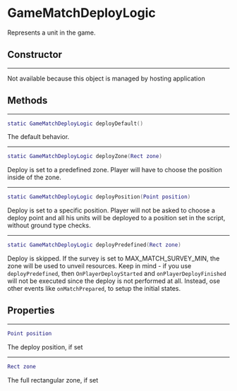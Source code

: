# GameMatchDeployLogic

Represents a unit in the game.

## Constructor

---
Not available because this object is managed by hosting application

## Methods

---
```lua
static GameMatchDeployLogic deployDefault()
```
The default behavior.

---
```lua
static GameMatchDeployLogic deployZone(Rect zone)
```
Deploy is set to a predefined zone. Player will have to choose the position inside of the zone.

---
```lua
static GameMatchDeployLogic deployPosition(Point position)
```
Deploy is set to a specific position. Player will not be asked to choose a deploy point and all his units will be deployed to a position set in the script, without ground type checks.

---
```lua
static GameMatchDeployLogic deployPredefined(Rect zone)
```
Deploy is skipped. If the survey is set to MAX_MATCH_SURVEY_MIN, the zone will be used to unveil resources. Keep in mind - if you use `deployPredefined`, then `OnPlayerDeployStarted` and `onPlayerDeployFinished` will not be executed since the deploy is not performed at all. Instead, ose other events like `onMatchPrepared`, to setup the initial states.

## Properties

---
```lua
Point position
```
The deploy position, if set

---
```lua
Rect zone
```
The full rectangular zone, if set
